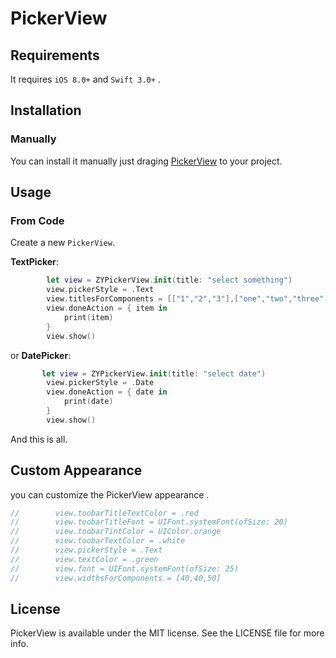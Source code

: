 # PickerView

## Requirements

It requires `iOS 8.0+`  and `Swift 3.0+` .


## Installation

### Manually

You can install it manually just draging [PickerView](https://github.com/Memory2014/PickerView/tree/master/ZYPickerView/PickerView) to your project. 

## Usage

### From Code

Create a new `PickerView`.

**TextPicker**:
```swift
        let view = ZYPickerView.init(title: "select something")
        view.pickerStyle = .Text
        view.titlesForComponents = [["1","2","3"],["one","two","three","four","five"],["😀","😃","🙂","😜","😊"]]
        view.doneAction = { item in
            print(item)
        }
        view.show()
```

or
**DatePicker**:
```swift
       let view = ZYPickerView.init(title: "select date")
        view.pickerStyle = .Date
        view.doneAction = { date in
            print(date)
        }
        view.show()
```
And this is all.


## Custom Appearance

you can customize the PickerView appearance .
```swift
//        view.toobarTitleTextColor = .red
//        view.toobarTitleFont = UIFont.systemFont(ofSize: 20)
//        view.toobarTintColor = UIColor.orange
//        view.toobarTextColor = .white
//        view.pickerStyle = .Text
//        view.textColor = .green
//        view.font = UIFont.systemFont(ofSize: 25)
//        view.widthsForComponents = [40,40,50]
```

## License

PickerView is available under the MIT license. See the LICENSE file for more info.
